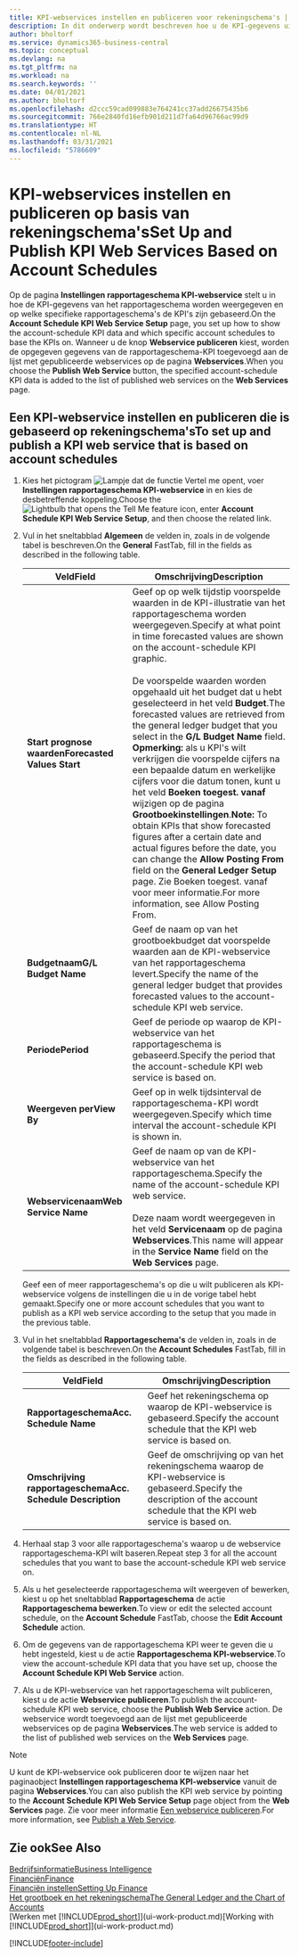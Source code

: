 ```yaml
---
title: KPI-webservices instellen en publiceren voor rekeningschema's | Microsoft Docs
description: In dit onderwerp wordt beschreven hoe u de KPI-gegevens uit het rapportageschema weergeeft op basis van specifieke rapportageschema's.
author: bholtorf
ms.service: dynamics365-business-central
ms.topic: conceptual
ms.devlang: na
ms.tgt_pltfrm: na
ms.workload: na
ms.search.keywords: ''
ms.date: 04/01/2021
ms.author: bholtorf
ms.openlocfilehash: d2ccc59cad099883e764241cc37add26675435b6
ms.sourcegitcommit: 766e2840fd16efb901d211d7fa64d96766ac99d9
ms.translationtype: HT
ms.contentlocale: nl-NL
ms.lasthandoff: 03/31/2021
ms.locfileid: "5786609"
---
```

# <a name="set-up-and-publish-kpi-web-services-based-on-account-schedules"></a><span data-ttu-id="e7c04-103">KPI-webservices instellen en publiceren op basis van rekeningschema's</span><span class="sxs-lookup"><span data-stu-id="e7c04-103">Set Up and Publish KPI Web Services Based on Account Schedules</span></span>
<span data-ttu-id="e7c04-104">Op de pagina **Instellingen rapportageschema KPI-webservice** stelt u in hoe de KPI-gegevens van het rapportageschema worden weergegeven en op welke specifieke rapportageschema's de KPI's zijn gebaseerd.</span><span class="sxs-lookup"><span data-stu-id="e7c04-104">On the **Account Schedule KPI Web Service Setup** page, you set up how to show the account-schedule KPI data and which specific account schedules to base the KPIs on.</span></span> <span data-ttu-id="e7c04-105">Wanneer u de knop **Webservice publiceren** kiest, worden de opgegeven gegevens van de rapportageschema-KPI toegevoegd aan de lijst met gepubliceerde webservices op de pagina **Webservices**.</span><span class="sxs-lookup"><span data-stu-id="e7c04-105">When you choose the **Publish Web Service** button, the specified account-schedule KPI data is added to the list of published web services on the **Web Services** page.</span></span>  

## <a name="to-set-up-and-publish-a-kpi-web-service-that-is-based-on-account-schedules"></a><span data-ttu-id="e7c04-106">Een KPI-webservice instellen en publiceren die is gebaseerd op rekeningschema's</span><span class="sxs-lookup"><span data-stu-id="e7c04-106">To set up and publish a KPI web service that is based on account schedules</span></span>  
1.  <span data-ttu-id="e7c04-107">Kies het pictogram ![Lampje dat de functie Vertel me opent](media/ui-search/search_small.png "Vertel me wat u wilt doen"), voer **Instellingen rapportageschema KPI-webservice** in en kies de desbetreffende koppeling.</span><span class="sxs-lookup"><span data-stu-id="e7c04-107">Choose the ![Lightbulb that opens the Tell Me feature](media/ui-search/search_small.png "Tell me what you want to do") icon, enter **Account Schedule KPI Web Service Setup**, and then choose the related link.</span></span>  
2.  <span data-ttu-id="e7c04-108">Vul in het sneltabblad **Algemeen** de velden in, zoals in de volgende tabel is beschreven.</span><span class="sxs-lookup"><span data-stu-id="e7c04-108">On the **General** FastTab, fill in the fields as described in the following table.</span></span>  

    |<span data-ttu-id="e7c04-109">Veld</span><span class="sxs-lookup"><span data-stu-id="e7c04-109">Field</span></span>|<span data-ttu-id="e7c04-110">Omschrijving</span><span class="sxs-lookup"><span data-stu-id="e7c04-110">Description</span></span>|  
    |---------------------------------|---------------------------------------|  
    |<span data-ttu-id="e7c04-111">**Start prognose waarden**</span><span class="sxs-lookup"><span data-stu-id="e7c04-111">**Forecasted Values Start**</span></span>|<span data-ttu-id="e7c04-112">Geef op op welk tijdstip voorspelde waarden in de KPI-illustratie van het rapportageschema worden weergegeven.</span><span class="sxs-lookup"><span data-stu-id="e7c04-112">Specify at what point in time forecasted values are shown on the account-schedule KPI graphic.</span></span><br /><br /> <span data-ttu-id="e7c04-113">De voorspelde waarden worden opgehaald uit het budget dat u hebt geselecteerd in het veld **Budget**.</span><span class="sxs-lookup"><span data-stu-id="e7c04-113">The forecasted values are retrieved from the general ledger budget that you select in the **G/L Budget Name** field.</span></span> <span data-ttu-id="e7c04-114">**Opmerking:** als u KPI's wilt verkrijgen die voorspelde cijfers na een bepaalde datum en werkelijke cijfers voor die datum tonen, kunt u het veld **Boeken toegest. vanaf** wijzigen op de pagina **Grootboekinstellingen**.</span><span class="sxs-lookup"><span data-stu-id="e7c04-114">**Note:**  To obtain KPIs that show forecasted figures after a certain date and actual figures before the date, you can change the **Allow Posting From** field on the **General Ledger Setup** page.</span></span> <span data-ttu-id="e7c04-115">Zie Boeken toegest. vanaf voor meer informatie.</span><span class="sxs-lookup"><span data-stu-id="e7c04-115">For more information, see Allow Posting From.</span></span>|  
    |<span data-ttu-id="e7c04-116">**Budgetnaam**</span><span class="sxs-lookup"><span data-stu-id="e7c04-116">**G/L Budget Name**</span></span>|<span data-ttu-id="e7c04-117">Geef de naam op van het grootboekbudget dat voorspelde waarden aan de KPI-webservice van het rapportageschema levert.</span><span class="sxs-lookup"><span data-stu-id="e7c04-117">Specify the name of the general ledger budget that provides forecasted values to the account-schedule KPI web service.</span></span>|  
    |<span data-ttu-id="e7c04-118">**Periode**</span><span class="sxs-lookup"><span data-stu-id="e7c04-118">**Period**</span></span>|<span data-ttu-id="e7c04-119">Geef de periode op waarop de KPI-webservice van het rapportageschema is gebaseerd.</span><span class="sxs-lookup"><span data-stu-id="e7c04-119">Specify the period that the account-schedule KPI web service is based on.</span></span>|  
    |<span data-ttu-id="e7c04-120">**Weergeven per**</span><span class="sxs-lookup"><span data-stu-id="e7c04-120">**View By**</span></span>|<span data-ttu-id="e7c04-121">Geef op in welk tijdsinterval de rapportageschema-KPI wordt weergegeven.</span><span class="sxs-lookup"><span data-stu-id="e7c04-121">Specify which time interval the account-schedule KPI is shown in.</span></span>|  
    |<span data-ttu-id="e7c04-122">**Webservicenaam**</span><span class="sxs-lookup"><span data-stu-id="e7c04-122">**Web Service Name**</span></span>|<span data-ttu-id="e7c04-123">Geef de naam op van de KPI-webservice van het rapportageschema.</span><span class="sxs-lookup"><span data-stu-id="e7c04-123">Specify the name of the account-schedule KPI web service.</span></span><br /><br /> <span data-ttu-id="e7c04-124">Deze naam wordt weergegeven in het veld **Servicenaam** op de pagina **Webservices**.</span><span class="sxs-lookup"><span data-stu-id="e7c04-124">This name will appear in the **Service Name** field on the **Web Services** page.</span></span>|  

    <span data-ttu-id="e7c04-125">Geef een of meer rapportageschema's op die u wilt publiceren als KPI-webservice volgens de instellingen die u in de vorige tabel hebt gemaakt.</span><span class="sxs-lookup"><span data-stu-id="e7c04-125">Specify one or more account schedules that you want to publish as a KPI web service according to the setup that you made in the previous table.</span></span>  

3.  <span data-ttu-id="e7c04-126">Vul in het sneltabblad **Rapportageschema's** de velden in, zoals in de volgende tabel is beschreven.</span><span class="sxs-lookup"><span data-stu-id="e7c04-126">On the **Account Schedules** FastTab, fill in the fields as described in the following table.</span></span>  

    |<span data-ttu-id="e7c04-127">Veld</span><span class="sxs-lookup"><span data-stu-id="e7c04-127">Field</span></span>|<span data-ttu-id="e7c04-128">Omschrijving</span><span class="sxs-lookup"><span data-stu-id="e7c04-128">Description</span></span>|  
    |---------------------------------|---------------------------------------|  
    |<span data-ttu-id="e7c04-129">**Rapportageschema**</span><span class="sxs-lookup"><span data-stu-id="e7c04-129">**Acc. Schedule Name**</span></span>|<span data-ttu-id="e7c04-130">Geef het rekeningschema op waarop de KPI-webservice is gebaseerd.</span><span class="sxs-lookup"><span data-stu-id="e7c04-130">Specify the account schedule that the KPI web service is based on.</span></span>|  
    |<span data-ttu-id="e7c04-131">**Omschrijving rapportageschema**</span><span class="sxs-lookup"><span data-stu-id="e7c04-131">**Acc. Schedule Description**</span></span>|<span data-ttu-id="e7c04-132">Geef de omschrijving op van het rekeningschema waarop de KPI-webservice is gebaseerd.</span><span class="sxs-lookup"><span data-stu-id="e7c04-132">Specify the description of the account schedule that the KPI web service is based on.</span></span>|  

4.  <span data-ttu-id="e7c04-133">Herhaal stap 3 voor alle rapportageschema's waarop u de webservice rapportageschema-KPI wilt baseren.</span><span class="sxs-lookup"><span data-stu-id="e7c04-133">Repeat step 3 for all the account schedules that you want to base the account-schedule KPI web service on.</span></span>  
5.  <span data-ttu-id="e7c04-134">Als u het geselecteerde rapportageschema wilt weergeven of bewerken, kiest u op het sneltabblad **Rapportageschema** de actie **Rapportageschema bewerken**.</span><span class="sxs-lookup"><span data-stu-id="e7c04-134">To view or edit the selected account schedule, on the **Account Schedule** FastTab, choose the **Edit Account Schedule** action.</span></span>  
6.  <span data-ttu-id="e7c04-135">Om de gegevens van de rapportageschema KPI weer te geven die u hebt ingesteld, kiest u de actie **Rapportageschema KPI-webservice**.</span><span class="sxs-lookup"><span data-stu-id="e7c04-135">To view the account-schedule KPI data that you have set up, choose the **Account Schedule KPI Web Service** action.</span></span>  
7.  <span data-ttu-id="e7c04-136">Als u de KPI-webservice van het rapportageschema wilt publiceren, kiest u de actie **Webservice publiceren**.</span><span class="sxs-lookup"><span data-stu-id="e7c04-136">To publish the account-schedule KPI web service, choose the **Publish Web Service** action.</span></span> <span data-ttu-id="e7c04-137">De webservice wordt toegevoegd aan de lijst met gepubliceerde webservices op de pagina **Webservices**.</span><span class="sxs-lookup"><span data-stu-id="e7c04-137">The web service is added to the list of published web services on the **Web Services** page.</span></span>  

> [!NOTE]  
>  <span data-ttu-id="e7c04-138">U kunt de KPI-webservice ook publiceren door te wijzen naar het paginaobject **Instellingen rapportageschema KPI-webservice** vanuit de pagina **Webservices**.</span><span class="sxs-lookup"><span data-stu-id="e7c04-138">You can also publish the KPI web service by pointing to the **Account Schedule KPI Web Service Setup** page object from the **Web Services** page.</span></span> <span data-ttu-id="e7c04-139">Zie voor meer informatie [Een webservice publiceren](across-how-publish-web-service.md).</span><span class="sxs-lookup"><span data-stu-id="e7c04-139">For more information, see [Publish a Web Service](across-how-publish-web-service.md).</span></span>  

## <a name="see-also"></a><span data-ttu-id="e7c04-140">Zie ook</span><span class="sxs-lookup"><span data-stu-id="e7c04-140">See Also</span></span>  
[<span data-ttu-id="e7c04-141">Bedrijfsinformatie</span><span class="sxs-lookup"><span data-stu-id="e7c04-141">Business Intelligence</span></span>](bi.md)  
[<span data-ttu-id="e7c04-142">Financiën</span><span class="sxs-lookup"><span data-stu-id="e7c04-142">Finance</span></span>](finance.md)  
[<span data-ttu-id="e7c04-143">Financiën instellen</span><span class="sxs-lookup"><span data-stu-id="e7c04-143">Setting Up Finance</span></span>](finance-setup-finance.md)  
[<span data-ttu-id="e7c04-144">Het grootboek en het rekeningschema</span><span class="sxs-lookup"><span data-stu-id="e7c04-144">The General Ledger and the Chart of Accounts</span></span>](finance-general-ledger.md)  
<span data-ttu-id="e7c04-145">[Werken met [!INCLUDE[prod_short](includes/prod_short.md)]](ui-work-product.md)</span><span class="sxs-lookup"><span data-stu-id="e7c04-145">[Working with [!INCLUDE[prod_short](includes/prod_short.md)]](ui-work-product.md)</span></span>


[!INCLUDE[footer-include](includes/footer-banner.md)]